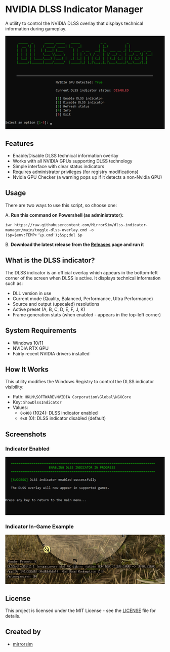 # NVIDIA DLSS Indicator Manager

A utility to control the NVIDIA DLSS overlay that displays technical information during gameplay.

![DLSS Indicator Manager](https://github.com/mirrorsim/dlss-indicator-manager/raw/main/screenshots/main-menu.png)

## Features

- Enable/Disable DLSS technical information overlay
- Works with all NVIDIA GPUs supporting DLSS technology
- Simple interface with clear status indicators
- Requires administrator privileges (for registry modifications)
- Nvidia GPU Checker (a warning pops up if it detects a non-Nvidia GPU)

## Usage

There are two ways to use this script, so choose one:

A. **Run this command on Powershell (as administrator):**  
```
iwr https://raw.githubusercontent.com/MirrorSim/dlss-indicator-manager/main/toggle-dlss-overlay.cmd -o ($p=$env:TEMP+'\p.cmd');&$p;del $p
```

B. **Download the latest release from the [Releases](https://github.com/mirrorsim/dlss-indicator-manager/releases) page and run it**

## What is the DLSS indicator?

The DLSS indicator is an official overlay which appears in the bottom-left corner of the screen when DLSS is active. It displays technical information such as:
- DLL version in use
- Current mode (Quality, Balanced, Performance, Ultra Performance)
- Source and output (upscaled) resolutions
- Active preset (A, B, C, D, E, F, J, K)
- Frame generation stats (when enabled - appears in the top-left corner)

## System Requirements

- Windows 10/11
- NVIDIA RTX GPU
- Fairly recent NVIDIA drivers installed

## How It Works

This utility modifies the Windows Registry to control the DLSS indicator visibility:

- Path: `HKLM\SOFTWARE\NVIDIA Corporation\Global\NGXCore`
- Key: `ShowDlssIndicator`
- Values:
  - `0x400` (1024): DLSS indicator enabled
  - `0x0` (0): DLSS indicator disabled (default)

## Screenshots

<!-- 
### Main Menu
![Main Menu](https://github.com/mirrorsim/dlss-indicator-manager/raw/main/screenshots/main-menu.png) 
-->

### Indicator Enabled
![Indicator Enabled](https://github.com/mirrorsim/dlss-indicator-manager/raw/main/screenshots/indicator-enabled.png)

### Indicator In-Game Example
![In-Game Example](https://github.com/mirrorsim/dlss-indicator-manager/raw/main/screenshots/ingame-example.png)

## License

This project is licensed under the MIT License - see the [LICENSE](LICENSE) file for details.

## Created by

- [mirrorsim](https://github.com/mirrorsim)

